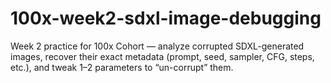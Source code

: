 # 100x-week2-sdxl-image-debugging
Week 2 practice for 100x Cohort — analyze corrupted SDXL-generated images, recover their exact metadata (prompt, seed, sampler, CFG, steps, etc.), and tweak 1–2 parameters to “un-corrupt” them.
